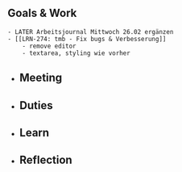 ## Goals & Work
	- LATER Arbeitsjournal Mittwoch 26.02 ergänzen
	- [[LRN-274: tmb - Fix bugs & Verbesserung]]
		- remove editor
		- textarea, styling wie vorher
- ## Meeting
- ## Duties
- ## Learn
- ## Reflection